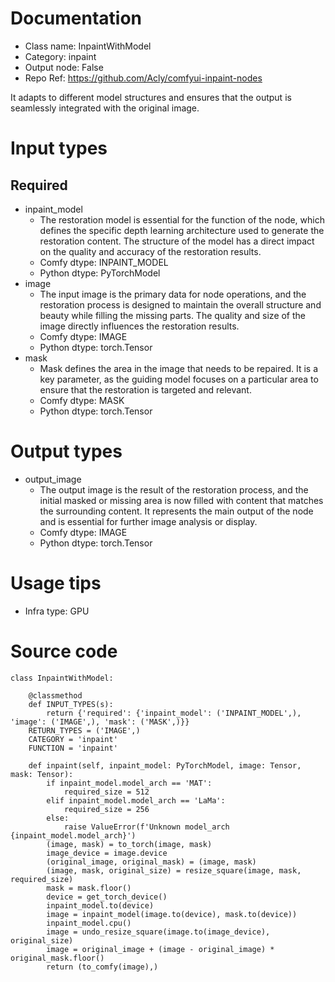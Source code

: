 # Documentation
- Class name: InpaintWithModel
- Category: inpaint
- Output node: False
- Repo Ref: https://github.com/Acly/comfyui-inpaint-nodes

It adapts to different model structures and ensures that the output is seamlessly integrated with the original image.

# Input types
## Required
- inpaint_model
    - The restoration model is essential for the function of the node, which defines the specific depth learning architecture used to generate the restoration content. The structure of the model has a direct impact on the quality and accuracy of the restoration results.
    - Comfy dtype: INPAINT_MODEL
    - Python dtype: PyTorchModel
- image
    - The input image is the primary data for node operations, and the restoration process is designed to maintain the overall structure and beauty while filling the missing parts. The quality and size of the image directly influences the restoration results.
    - Comfy dtype: IMAGE
    - Python dtype: torch.Tensor
- mask
    - Mask defines the area in the image that needs to be repaired. It is a key parameter, as the guiding model focuses on a particular area to ensure that the restoration is targeted and relevant.
    - Comfy dtype: MASK
    - Python dtype: torch.Tensor

# Output types
- output_image
    - The output image is the result of the restoration process, and the initial masked or missing area is now filled with content that matches the surrounding content. It represents the main output of the node and is essential for further image analysis or display.
    - Comfy dtype: IMAGE
    - Python dtype: torch.Tensor

# Usage tips
- Infra type: GPU

# Source code
```
class InpaintWithModel:

    @classmethod
    def INPUT_TYPES(s):
        return {'required': {'inpaint_model': ('INPAINT_MODEL',), 'image': ('IMAGE',), 'mask': ('MASK',)}}
    RETURN_TYPES = ('IMAGE',)
    CATEGORY = 'inpaint'
    FUNCTION = 'inpaint'

    def inpaint(self, inpaint_model: PyTorchModel, image: Tensor, mask: Tensor):
        if inpaint_model.model_arch == 'MAT':
            required_size = 512
        elif inpaint_model.model_arch == 'LaMa':
            required_size = 256
        else:
            raise ValueError(f'Unknown model_arch {inpaint_model.model_arch}')
        (image, mask) = to_torch(image, mask)
        image_device = image.device
        (original_image, original_mask) = (image, mask)
        (image, mask, original_size) = resize_square(image, mask, required_size)
        mask = mask.floor()
        device = get_torch_device()
        inpaint_model.to(device)
        image = inpaint_model(image.to(device), mask.to(device))
        inpaint_model.cpu()
        image = undo_resize_square(image.to(image_device), original_size)
        image = original_image + (image - original_image) * original_mask.floor()
        return (to_comfy(image),)
```